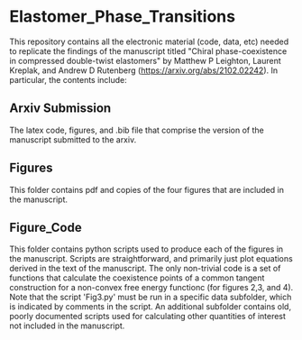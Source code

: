 # Elastomer_Phase_Transitions

This repository contains all the electronic material (code, data, etc) needed to replicate the findings of the manuscript titled "Chiral phase-coexistence in compressed double-twist elastomers" by Matthew P Leighton, Laurent Kreplak, and Andrew D Rutenberg (https://arxiv.org/abs/2102.02242). In particular, the contents include:

## Arxiv Submission
The latex code, figures, and .bib file that comprise the version of the manuscript submitted to the arxiv.

## Figures
This folder contains pdf and copies of the four figures that are included in the manuscript.

## Figure_Code
This folder contains python scripts used to produce each of the figures in the manuscript. Scripts are straightforward, and primarily just plot equations derived in the text of the manuscript. The only non-trivial code is a set of functions that calculate the coexistence points of a common tangent construction for a non-convex free energy functionc (for figures 2,3, and 4). Note that the script 'Fig3.py' must be run in a specific data subfolder, which is indicated by comments in the script. An additional subfolder contains old, poorly documented scripts used for calculating other quantities of interest not included in the manuscript.
